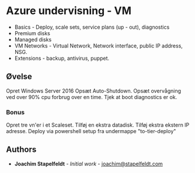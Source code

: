 # Azure undervisning - VM

* Basics - Deploy, scale sets, service plans (up - out), diagnostics
* Premium disks
* Managed disks
* VM Networks - Virtual Network, Network interface, public IP address, NSG.
* Extensions - backup, antivirus, puppet.

## Øvelse

Opret Windows Server 2016
Opsæt Auto-Shutdown.
Opsæt overvågning ved over 90% cpu forbrug over en time.
Tjek at boot diagnostics er ok.


### Bonus

Opret tre vn'er i et Scaleset.
Tilføj en ekstra datadisk.
Tilføj ekstra ekstern IP adresse.
Deploy via powershell setup fra undermappe "to-tier-deploy"

## Authors

* **Joachim Stapelfeldt** - *Initial work* - [joachim@stapelfeldt.com](mailto:joachim@stapelfeldt.com)
